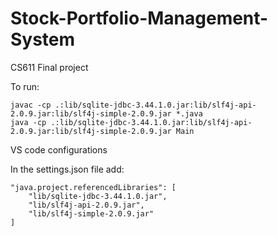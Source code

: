 # Stock-Portfolio-Management-System
CS611 Final project

To run:

    javac -cp .:lib/sqlite-jdbc-3.44.1.0.jar:lib/slf4j-api-2.0.9.jar:lib/slf4j-simple-2.0.9.jar *.java
    java -cp .:lib/sqlite-jdbc-3.44.1.0.jar:lib/slf4j-api-2.0.9.jar:lib/slf4j-simple-2.0.9.jar Main

VS code configurations

In the settings.json file add:

    "java.project.referencedLibraries": [
        "lib/sqlite-jdbc-3.44.1.0.jar", 
        "lib/slf4j-api-2.0.9.jar",
        "lib/slf4j-simple-2.0.9.jar"
    ]
